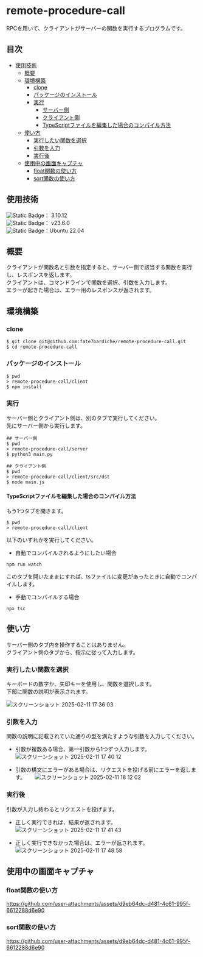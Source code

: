 # remote-procedure-call
RPCを用いて、クライアントがサーバーの関数を実行するプログラムです。

## 目次
- [使用技術](#使用技術)
  - [概要](#概要)
  - [環境構築](#環境構築)
    - [clone](#clone)
    - [パッケージのインストール](#パッケージのインストール)
    - [実行](#実行)
      - [サーバー側](#サーバー側)
      - [クライアント側](#クライアント側)
      - [TypeScriptファイルを編集した場合のコンパイル方法](#typescriptファイルを編集した場合のコンパイル方法)
  - [使い方](#使い方)
    - [実行したい関数を選択](#実行したい関数を選択)
    - [引数を入力](#引数を入力)
    - [実行後](#実行後)
  - [使用中の画面キャプチャ](#使用中の画面キャプチャ)
    - [float関数の使い方](#float関数の使い方)
    - [sort関数の使い方](#sort関数の使い方)

## 使用技術
![Static Badge](https://img.shields.io/badge/-Python-F9DC3E.svg?style=flat&logo=python)： 3.10.12  
![Static Badge](https://img.shields.io/badge/Node.js-339933?logo=node.js&logoColor=white)：  v23.6.0  
![Static Badge](https://img.shields.io/badge/-Linux-FCC624?style=flat&logo=linux&logoColor=black)：Ubuntu 22.04  
## 概要
クライアントが関数名と引数を指定すると、サーバー側で該当する関数を実行し、レスポンスを返します。  
クライアントは、コマンドラインで関数を選択、引数を入力します。  
エラーが起きた場合は、エラー用のレスポンスが返されます。  
## 環境構築
### clone
```
$ git clone git@github.com:fate7bardiche/remote-procedure-call.git
$ cd remote-procedure-call
```
### パッケージのインストール
```
$ pwd
> remote-procedure-call/client
$ npm install
```
### 実行
サーバー側とクライアント側は、別のタブで実行してください。  
先にサーバー側から実行します。
```
## サーバー側
$ pwd
> remote-procedure-call/server
$ python3 main.py
```
```
## クライアント側
$ pwd
> remote-procedure-call/client/src/dst
$ node main.js
```
#### TypeScriptファイルを編集した場合のコンパイル方法
もう1つタブを開きます。
```
$ pwd
> remote-procedure-call/client
```
以下のいずれかを実行してください。

- 自動でコンパイルされるようにしたい場合
```
npm run watch
```
このタブを開いたままにすれば、tsファイルに変更があったときに自動でコンパイルします。  
- 手動でコンパイルする場合
```
npx tsc
```
## 使い方
サーバー側のタブ内を操作することはありません。  
クライアント側のタブから、指示に従って入力します。
### 実行したい関数を選択
キーボードの数字か、矢印キーを使用し、関数を選択します。  
下部に関数の説明が表示されます。

![スクリーンショット 2025-02-11 17 36 03](https://github.com/user-attachments/assets/a964e46e-3fd6-471d-8e0d-2c12fa02946b)


### 引数を入力
関数の説明に記載されていた通りの型を満たすような引数を入力してください。　　
- 引数が複数ある場合、第一引数から1つずつ入力します。  
![スクリーンショット 2025-02-11 17 40 12](https://github.com/user-attachments/assets/8a2e9b95-afbc-41c3-bc85-cb6681e10e6f)

- 引数の構文にエラーがある場合は、リクエストを投げる前にエラーを返します。　　
![スクリーンショット 2025-02-11 18 12 02](https://github.com/user-attachments/assets/676ef9b7-954f-4491-ae35-c1189e561330)

### 実行後
引数が入力し終わるとリクエストを投げます。 

- 正しく実行できれば、結果が返されます。  
![スクリーンショット 2025-02-11 17 41 43](https://github.com/user-attachments/assets/5c1b2344-b158-4ed1-a6d3-ef468d41d6ab)

- 正しく実行できなかった場合は、エラーが返されます。  
![スクリーンショット 2025-02-11 17 48 58](https://github.com/user-attachments/assets/3187727a-5ab2-47e5-8428-3f05a027fb08)

## 使用中の画面キャプチャ
### float関数の使い方
https://github.com/user-attachments/assets/d9eb64dc-d481-4c61-995f-6612288d6e90


### sort関数の使い方
https://github.com/user-attachments/assets/d9eb64dc-d481-4c61-995f-6612288d6e90
